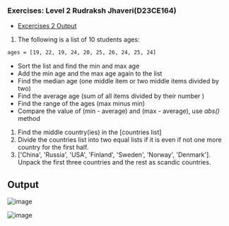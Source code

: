 ### Exercises: Level 2 Rudraksh Jhaveri(D23CE164)

- [Excercises 2 Output](#output)

1. The following is a list of 10 students ages:

```sh
ages = [19, 22, 19, 24, 20, 25, 26, 24, 25, 24]
```


- Sort the list and find the min and max age
- Add the min age and the max age again to the list
- Find the median age (one middle item or two middle items divided by two)
- Find the average age (sum of all items divided by their number )
- Find the range of the ages (max minus min)
- Compare the value of (min - average) and (max - average), use _abs()_ method

1. Find the middle country(ies) in the [countries list]
1. Divide the countries list into two equal lists if it is even if not one more country for the first half.
1. ['China', 'Russia', 'USA', 'Finland', 'Sweden', 'Norway', 'Denmark']. Unpack the first three countries and the rest as scandic countries.

## Output

![image](https://github.com/Rudraksh-Jhaveri/Python/assets/155703131/5f79769d-0e1e-4b5b-a92b-770ceae68969)

![image](https://github.com/Rudraksh-Jhaveri/Python/assets/155703131/bc2af566-ae2b-43dd-abf8-37085ee6710a)
